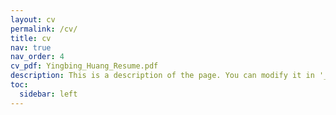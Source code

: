 ```yaml
---
layout: cv
permalink: /cv/
title: cv
nav: true
nav_order: 4
cv_pdf: Yingbing_Huang_Resume.pdf
description: This is a description of the page. You can modify it in '_pages/cv.md'. You can also change or remove the top pdf download button.
toc:
  sidebar: left
---
```

